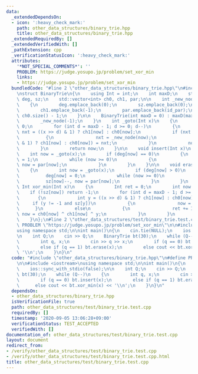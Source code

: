 ```yaml
---
data:
  _extendedDependsOn:
  - icon: ':heavy_check_mark:'
    path: other_data_structures/binary_trie.hpp
    title: other_data_structures/binary_trie.hpp
  _extendedRequiredBy: []
  _extendedVerifiedWith: []
  _pathExtension: cpp
  _verificationStatusIcon: ':heavy_check_mark:'
  attributes:
    '*NOT_SPECIAL_COMMENTS*': ''
    PROBLEM: https://judge.yosupo.jp/problem/set_xor_min
    links:
    - https://judge.yosupo.jp/problem/set_xor_min
  bundledCode: "#line 2 \"other_data_structures/binary_trie.hpp\"\n#include <vector>\n\
    \nstruct BinaryTrie\n{\n    using Int = int;\n    int maxD;\n    std::vector<int>\
    \ deg, sz;\n    std::vector<int> ch0, ch1, par;\n\n    int _new_node(int id_par)\n\
    \    {\n        deg.emplace_back(0);\n        sz.emplace_back(0);\n        ch0.emplace_back(-1);\n\
    \        ch1.emplace_back(-1);\n        par.emplace_back(id_par);\n        return\
    \ ch0.size() - 1;\n    }\n\n    BinaryTrie(int maxD = 0) : maxD(maxD)\n    {\n\
    \        _new_node(-1);\n    }\n    int _goto(Int x)\n    {\n        int now =\
    \ 0;\n        for (int d = maxD - 1; d >= 0; d--)\n        {\n            int\
    \ nxt = ((x >> d) & 1) ? ch1[now] : ch0[now];\n            if (nxt == -1)\n  \
    \          {\n                nxt = _new_node(now);\n                (((x >> d)\
    \ & 1) ? ch1[now] : ch0[now]) = nxt;\n            }\n            now = nxt;\n\
    \        }\n        return now;\n    }\n\n    void insert(Int x)\n    {\n    \
    \    int now = _goto(x);\n        if (deg[now] == 0)\n        {\n            deg[now]\
    \ = 1;\n            while (now >= 0)\n            {\n                sz[now]++,\
    \ now = par[now];\n            }\n        }\n    }\n\n    void erase(Int x)\n\
    \    {\n        int now = _goto(x);\n        if (deg[now] > 0)\n        {\n  \
    \          deg[now] = 0;\n            while (now >= 0)\n            {\n      \
    \          sz[now]--, now = par[now];\n            }\n        }\n    }\n\n   \
    \ Int xor_min(Int x)\n    {\n        Int ret = 0;\n        int now = 0;\n    \
    \    if (!sz[now]) return -1;\n        for (int d = maxD - 1; d >= 0; d--)\n \
    \       {\n            int y = ((x >> d) & 1) ? ch1[now] : ch0[now];\n       \
    \     if (y != -1 and sz[y])\n            {\n                now = y;\n      \
    \      }\n            else\n            {\n                ret += Int(1) << d,\
    \ now = ch0[now] ^ ch1[now] ^ y;\n            }\n        }\n        return ret;\n\
    \    }\n};\n#line 2 \"other_data_structures/test/binary_trie.test.cpp\"\n#define\
    \ PROBLEM \"https://judge.yosupo.jp/problem/set_xor_min\"\n\n#include <iostream>\n\
    using namespace std;\n\nint main()\n{\n    cin.tie(NULL);\n    ios::sync_with_stdio(false);\n\
    \n    int Q;\n    cin >> Q;\n    BinaryTrie bt(30);\n    while (Q--)\n    {\n\
    \        int q, x;\n        cin >> q >> x;\n        if (q == 0) bt.insert(x);\n\
    \        else if (q == 1) bt.erase(x);\n        else cout << bt.xor_min(x) <<\
    \ '\\n';\n    }\n}\n"
  code: "#include \"other_data_structures/binary_trie.hpp\"\n#define PROBLEM \"https://judge.yosupo.jp/problem/set_xor_min\"\
    \n\n#include <iostream>\nusing namespace std;\n\nint main()\n{\n    cin.tie(NULL);\n\
    \    ios::sync_with_stdio(false);\n\n    int Q;\n    cin >> Q;\n    BinaryTrie\
    \ bt(30);\n    while (Q--)\n    {\n        int q, x;\n        cin >> q >> x;\n\
    \        if (q == 0) bt.insert(x);\n        else if (q == 1) bt.erase(x);\n  \
    \      else cout << bt.xor_min(x) << '\\n';\n    }\n}\n"
  dependsOn:
  - other_data_structures/binary_trie.hpp
  isVerificationFile: true
  path: other_data_structures/test/binary_trie.test.cpp
  requiredBy: []
  timestamp: '2020-09-05 13:06:28+09:00'
  verificationStatus: TEST_ACCEPTED
  verifiedWith: []
documentation_of: other_data_structures/test/binary_trie.test.cpp
layout: document
redirect_from:
- /verify/other_data_structures/test/binary_trie.test.cpp
- /verify/other_data_structures/test/binary_trie.test.cpp.html
title: other_data_structures/test/binary_trie.test.cpp
---
```

